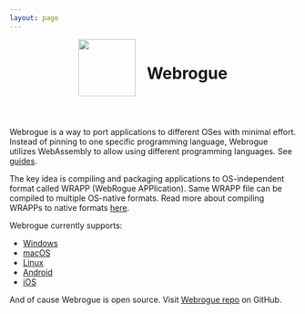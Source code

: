 ```yaml
---
layout: page
---
```


<div style="display: flex; flex-direction: row; align-items: center; justify-content: center; flex-wrap: wrap;">
    <image src="icons/logo.png" width="100" height="100" alt=""/>
    <div style="width: 20px"></div>
    <h1 class="post-title">Webrogue</h1>
</div>
<div style="height: 40px"></div>

Webrogue is a way to port applications to different OSes with minimal effort.
Instead of pinning to one specific programming language, Webrogue utilizes WebAssembly to allow using different programming languages.
See [guides](topics/guides.html).

The key idea is compiling and packaging applications to OS-independent format called WRAPP (WebRogue APPlication).
Same WRAPP file can be compiled to multiple OS-native formats.
Read more about compiling WRAPPs to native formats [here](topics/aot.html).

Webrogue currently supports:
- [Windows](topics/platform_windows.html)
- [macOS](topics/platform_xcode.html)
- [Linux](topics/platform_linux.html)
- [Android](topics/platform_android.html)
- [iOS](topics/platform_xcode.html)
<!-- - [Web](topics/platform_web.html) -->

And of cause Webrogue is open source. 
Visit [Webrogue repo](https://github.com/webrogue-runtime/webrogue) on GitHub.
